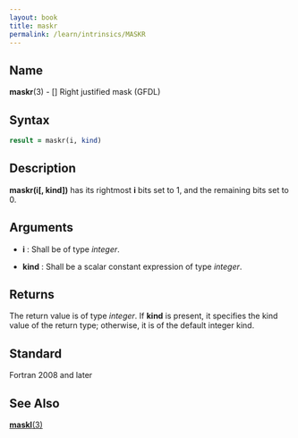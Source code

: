 ```yaml
---
layout: book
title: maskr
permalink: /learn/intrinsics/MASKR
---
```

## __Name__

__maskr__(3) - \[\] Right justified mask
(GFDL)

## __Syntax__
```fortran
result = maskr(i, kind)
```
## __Description__

__maskr(i\[, kind\])__ has its rightmost __i__ bits set to 1, and the
remaining bits set to 0.

## __Arguments__

  - __i__
    : Shall be of type _integer_.

  - __kind__
    : Shall be a scalar constant expression of type _integer_.

## __Returns__

The return value is of type _integer_. If __kind__ is present, it specifies
the kind value of the return type; otherwise, it is of the default
integer kind.

## __Standard__

Fortran 2008 and later

## __See Also__

[__maskl__(3)](MASKL)
